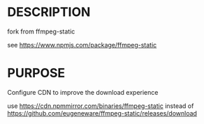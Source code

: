 # DESCRIPTION
fork from ffmpeg-static

see https://www.npmjs.com/package/ffmpeg-static

# PURPOSE

Configure CDN to improve the download experience

use https://cdn.npmmirror.com/binaries/ffmpeg-static instead of https://github.com/eugeneware/ffmpeg-static/releases/download